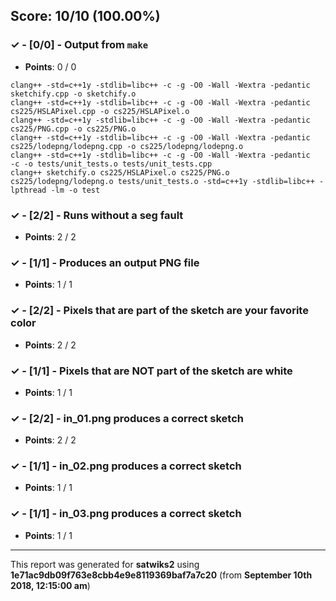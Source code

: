 


## Score: 10/10 (100.00%)


### ✓ - [0/0] - Output from `make`

- **Points**: 0 / 0


```
clang++ -std=c++1y -stdlib=libc++ -c -g -O0 -Wall -Wextra -pedantic sketchify.cpp -o sketchify.o
clang++ -std=c++1y -stdlib=libc++ -c -g -O0 -Wall -Wextra -pedantic cs225/HSLAPixel.cpp -o cs225/HSLAPixel.o
clang++ -std=c++1y -stdlib=libc++ -c -g -O0 -Wall -Wextra -pedantic cs225/PNG.cpp -o cs225/PNG.o
clang++ -std=c++1y -stdlib=libc++ -c -g -O0 -Wall -Wextra -pedantic cs225/lodepng/lodepng.cpp -o cs225/lodepng/lodepng.o
clang++ -std=c++1y -stdlib=libc++ -c -g -O0 -Wall -Wextra -pedantic   -c -o tests/unit_tests.o tests/unit_tests.cpp
clang++ sketchify.o cs225/HSLAPixel.o cs225/PNG.o cs225/lodepng/lodepng.o tests/unit_tests.o -std=c++1y -stdlib=libc++ -lpthread -lm -o test

```


### ✓ - [2/2] - Runs without a seg fault

- **Points**: 2 / 2





### ✓ - [1/1] - Produces an output PNG file

- **Points**: 1 / 1





### ✓ - [2/2] - Pixels that are part of the sketch are your favorite color

- **Points**: 2 / 2





### ✓ - [1/1] - Pixels that are NOT part of the sketch are white

- **Points**: 1 / 1





### ✓ - [2/2] - in_01.png produces a correct sketch

- **Points**: 2 / 2





### ✓ - [1/1] - in_02.png produces a correct sketch

- **Points**: 1 / 1





### ✓ - [1/1] - in_03.png produces a correct sketch

- **Points**: 1 / 1





---

This report was generated for **satwiks2** using **1e71ac9db09f763e8cbb4e9e8119369baf7a7c20** (from **September 10th 2018, 12:15:00 am**)
